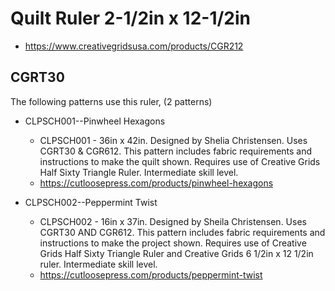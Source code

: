 # Quilt Ruler 2-1/2in x 12-1/2in
* https://www.creativegridsusa.com/products/CGR212

## CGRT30

The following patterns use this ruler, (2 patterns)

* CLPSCH001--Pinwheel Hexagons
	* CLPSCH001 - 36in x 42in. Designed by Shelia Christensen. Uses CGRT30 & CGR612. This pattern includes fabric requirements and instructions to make the quilt shown. Requires use of Creative Grids Half Sixty Triangle Ruler. Intermediate skill level.
	* https://cutloosepress.com/products/pinwheel-hexagons


* CLPSCH002--Peppermint Twist
	* CLPSCH002 - 16in x 37in. Designed by Sheila Christensen. Uses CGRT30 AND CGR612. This pattern includes fabric requirements and instructions to make the project shown. Requires use of Creative Grids Half Sixty Triangle Ruler and Creative Grids 6 1/2in x 12 1/2in ruler. Intermediate skill level.
	* https://cutloosepress.com/products/peppermint-twist

